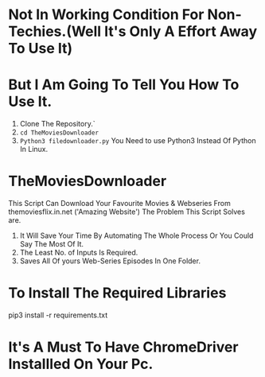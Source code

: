 # Not In Working Condition For Non-Techies.(Well It's Only A Effort Away To Use It)
# But I Am Going To Tell You How To Use It.
1. Clone The Repository.`
2. `cd TheMoviesDownloader`
3. `Python3 filedownloader.py` You Need to use Python3 Instead Of Python In Linux.
# TheMoviesDownloader
This Script Can Download Your Favourite Movies &amp;
Webseries From themoviesflix.in.net ('Amazing Website') The Problem This Script Solves are.
1. It Will Save Your Time By Automating The Whole Process Or You Could Say The Most Of It.
2. The Least No. of Inputs Is Required.
3. Saves All Of yours Web-Series Episodes In One Folder.

# To Install The Required Libraries
pip3 install -r requirements.txt
# It's A Must To Have ChromeDriver Installled On Your Pc.


